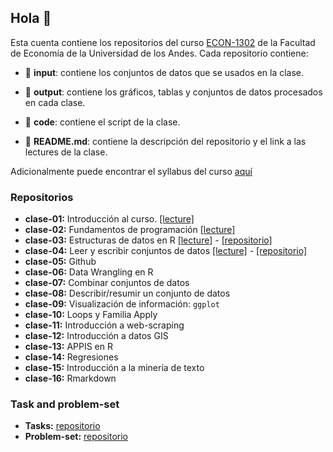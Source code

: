 ## Hola 👋

Esta cuenta contiene los repositorios del curso [ECON-1302](https://github.com/taller-r-202302) de la Facultad de Economía de la Universidad de los Andes. Cada repositorio contiene:

- :file_folder: **input**: contiene los conjuntos de datos que se usados en la clase.

- :file_folder: **output**: contiene los gráficos, tablas y conjuntos de datos procesados en cada clase. 

- :file_folder: **code**: contiene el script de la clase.

- :book: **README.md**: contiene la descripción del repositorio y el link a las lectures de la clase.

Adicionalmente puede encontrar el syllabus del curso [aquí](https://github.com/taller-r-202302/.github/blob/main/syllabus.pdf)

### Repositorios
- **clase-01:** Introducción al curso. [[lecture]](https://lectures-r.gitlab.io/taller-r/clase-01/)
- **clase-02:** Fundamentos de programación [[lecture]](https://lectures-r.gitlab.io/taller-r/clase-02/)
- **clase-03:** Estructuras de datos en R [[lecture]](https://lectures-r.gitlab.io/taller-r/clase-03/) - [[repositorio]](https://github.com/taller-r-202302/clase-03)
- **clase-04:** Leer y escribir conjuntos de datos [[lecture]](https://lectures-r.gitlab.io/taller-r/clase-04/) - [[repositorio]](https://github.com/taller-r-202302/clase-04)
- **clase-05:** Github 
- **clase-06:** Data Wrangling en R
- **clase-07:** Combinar conjuntos de datos
- **clase-08:** Describir/resumir un conjunto de datos
- **clase-09:** Visualización de información: `ggplot`
- **clase-10:** Loops y Familia Apply
- **clase-11:** Introducción a web-scraping
- **clase-12:** Introducción a datos GIS
- **clase-13:** APPIS en R
- **clase-14:** Regresiones 
- **clase-15:** Introducción a la minería de texto
- **clase-16:** Rmarkdown

### Task and problem-set

- **Tasks:** [repositorio](https://github.com/taller-r-202302/tasks)
- **Problem-set:** [repositorio](https://github.com/taller-r-202302/problem-sets)





